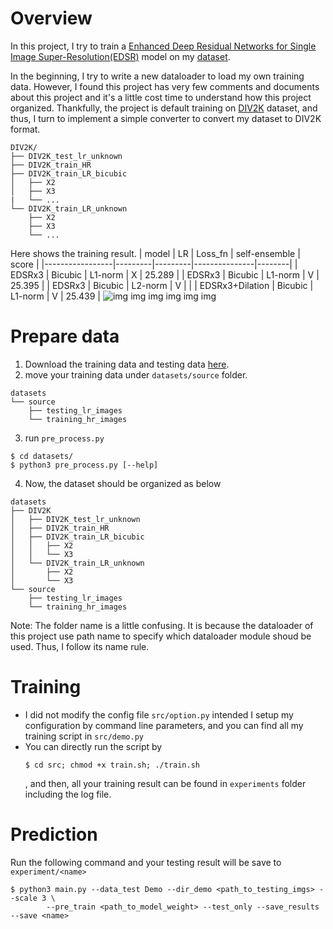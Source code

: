 # Overview
In this project, I try to train a [Enhanced Deep Residual Networks for Single Image Super-Resolution(EDSR)](https://github.com/thstkdgus35/EDSR-PyTorch) model on my [dataset](https://drive.google.com/drive/u/3/folders/1H-sIY7zj42Fex1ZjxxSC3PV1pK4Mij6x).

In the beginning, I try to write a new dataloader to load my own training data. However, I found this project has very few comments and documents about this project and it's a little cost time to understand how this project organized. Thankfully, the project is default training on [DIV2K](https://data.vision.ee.ethz.ch/cvl/DIV2K/) dataset, and thus, I turn to implement a simple converter to convert my dataset to DIV2K format.
```
DIV2K/
├── DIV2K_test_lr_unknown
├── DIV2K_train_HR
├── DIV2K_train_LR_bicubic
│   ├── X2
│   ├── X3
|   └── ...
└── DIV2K_train_LR_unknown
    ├── X2
    ├── X3
    └── ...
```

Here shows the training result.
| model           | LR      | Loss_fn | self-ensemble | score  |
|-----------------|---------|---------|---------------|--------|
| EDSRx3          | Bicubic | L1-norm |       X       | 25.289 |
| EDSRx3          | Bicubic | L1-norm |       V       | 25.395 |
| EDSRx3          | Bicubic | L2-norm |       V       |  |
| EDSRx3+Dilation | Bicubic | L1-norm |       V       | 25.439 |
![img img img img img img]()

# Prepare data
1. Download the training data and testing data [here](https://drive.google.com/drive/u/3/folders/1H-sIY7zj42Fex1ZjxxSC3PV1pK4Mij6x).
2. move your training data under `datasets/source` folder.
```
datasets
└── source
    ├── testing_lr_images
    └── training_hr_images
```
3. run `pre_process.py`
```
$ cd datasets/
$ python3 pre_process.py [--help]
```
4. Now, the dataset should be organized as below
```
datasets
├── DIV2K
│   ├── DIV2K_test_lr_unknown
│   ├── DIV2K_train_HR
│   ├── DIV2K_train_LR_bicubic
│   │   ├── X2
│   │   └── X3
│   └── DIV2K_train_LR_unknown
│       ├── X2
│       └── X3
└── source
    ├── testing_lr_images
    └── training_hr_images
```
Note: The folder name is a little confusing. It is because the dataloader of this project use path name to specify which dataloader module shoud be used. Thus, I follow its name rule.

# Training 
- I did not modify the config file `src/option.py` intended I setup my configuration by command line parameters, and you can find all my training script in `src/demo.py`
- You can directly run the script by
    ``` 
    $ cd src; chmod +x train.sh; ./train.sh
    ```
    , and then, all your training result can be found in `experiments` folder including the log file.


# Prediction
Run the following command and your testing result will be save to `experiment/<name>`
```
$ python3 main.py --data_test Demo --dir_demo <path_to_testing_imgs> --scale 3 \
        --pre_train <path_to_model_weight> --test_only --save_results --save <name>
```

